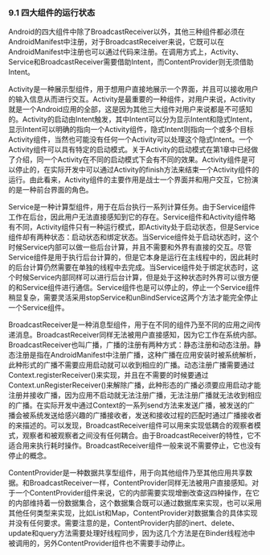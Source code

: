 ### 9.1 四大组件的运行状态

Android的四大组件中除了BroadcastReceiver以外，其他三种组件都必须在AndroidManifest中注册，对于BroadcastReceiver来说，它既可以在AndroidManifest中注册也可以通过代码来注册。在调用方式上，Activity、Service和BroadcastReceiver需要借助Intent，而ContentProvider则无须借助Intent。

Activity是一种展示型组件，用于想用户直接地展示一个界面，并且可以接收用户的输入信息从而进行交互。Activity是最重要的一种组件，对用户来说，Activity就是一个Android应用的全部，这是因为其他三大组件对用户来说都是不可感知的。Activity的启动由Intent触发，其中Intent可以分为显示Intent和隐式Intent，显示Intent可以明确的指向一个Activity组件，隐式Intent则指向一个或多个目标Activity组件，当然也可能没有任何一个Activity可以处理这个隐式Intent。一个Activity组件可以具有特定的启动模式。关于Activity的启动模式在第1章中已经做了介绍，同一个Activity在不同的启动模式下会有不同的效果。Activity组件是可以停止的，在实际开发中可以通过Activity的finish方法来结束一个Activity组件的运行。由此看来，Activity组件的主要作用是战士一个界面并和用户交互，它扮演的是一种前台界面的角色。

Service是一种计算型组件，用于在后台执行一系列计算任务。由于Service组件工作在后台，因此用户无法直接感知到它的存在。Service组件和Activity组件略有不同，Activity组件只有一种运行模式，即Activity处于启动状态，但是Service组件却有两种状态：启动状态和绑定状态。当Service组件处于启动状态时，这个时候Service内部可以做一些后台计算，并且不需要和外界有直接的交互。尽管Service组件是用于执行后台计算的，但是它本身是运行在主线程中的，因此耗时的后台计算仍然需要在单独的线程中去完成。当Service组件处于绑定状态时，这个时候Service内部同样可以进行后台计算，但是处于这种状态时外界可以很方便的和Service组件进行通信。Service组件也是可以停止的，停止一个Service组件稍显复杂，需要灵活采用stopService和unBindService这两个方法才能完全停止一个Service组件。

BroadcastReceiver是一种消息型组件，用于在不同的组件乃至不同的应用之间传递消息。BroadcastReceiver同样无法被用户直接感知，因为它工作在系统内部。BroadcastReceiver也叫广播，广播的注册有两种方式：静态注册和动态注册。静态注册是指在AndroidManifest中注册广播，这种广播在应用安装时被系统解析，此种形式的广播不需要应用启动就可以收到相应的广播。动态注册广播需要通过Context.registerReceiver()来实现，并且在不需要的时候要通过Context.unRegisterReceiver()来解除广播，此种形态的广播必须要应用启动才能注册并接收广播，因为应用不启动就无法注册广播，无法注册广播就无法收到相应的广播。在实际开发中通过Context的一系列send方法来发送广播，被发送的广播会被系统发送给感兴趣的广播接收者，发送和接收过程的匹配时通过广播接收者的<intent-filter>来描述的。可以发现，BroadcastReceiver组件可以用来实现低耦合的观察者模式，观察者和被观察者之间没有任何耦合。由于BroadcastReceiver的特性，它不适合用来执行耗时操作。BroadcastReceiver组件一般来说不需要停止，它也没有停止的概念。

ContentProvider是一种数据共享型组件，用于向其他组件乃至其他应用共享数据。和BroadcastReceiver一样，ContentProvider同样无法被用户直接感知。对于一个ContentProvider组件来说，它的内部需要实现增删改查这四种操作，在它的内部维持着一份数据集合，这个数据集合既可以通过数据库来实现，也可以采用其他任何类型来实现，比如List和Map，ContentProvider对数据集合的具体实现并没有任何要求。需要注意的是，ContentProvider内部的inert、delete、update和query方法需要处理好线程同步，因为这几个方法是在Binder线程池中被调用的，另外ContentProvider组件也不需要手动停止。